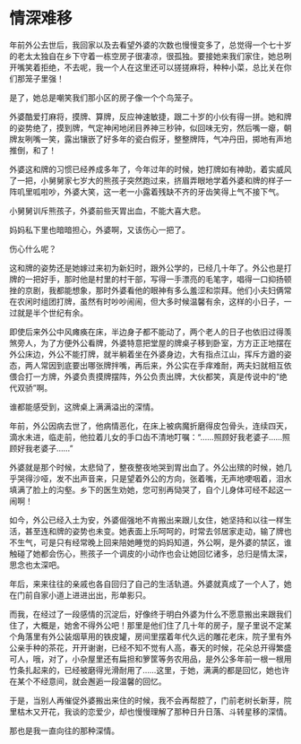 # 情深难移

年前外公去世后，我回家以及去看望外婆的次数也慢慢变多了，总觉得一个七十岁的老太太独自在乡下守着一栋空房子很凄凉，很孤独。要接她来我们家住，她总咧开嘴笑着拒绝，不去呢，我一个人在这里还可以搓搓麻将，种种小菜，总比关在你们那笼子里强！ 

是了，她总是嘲笑我们那小区的房子像一个个鸟笼子。 

外婆酷爱打麻将，摸牌、算牌，反应神速敏捷，跟二十岁的小伙有得一拼。她和牌的姿势绝了，摸到牌，气定神闲地闭目养神三秒钟，似回味无穷，然后嘴一瘪，朝牌友咧嘴一笑，露出镶嵌了好多年的瓷白假牙，整整牌阵，气冲丹田，掷地有声地推倒，和了！ 

外婆这和牌的习惯已经养成多年了，今年过年的时候，她打牌如有神助，着实威风了一把，小舅舅家七岁大的熊孩子突然跑过来，挤眉弄眼地学着外婆和牌的样子一阵叽里呱啦吵，外婆大笑，这一老一小露着残缺不齐的牙齿笑得上气不接下气。 

小舅舅训斥熊孩子，外婆前些天胃出血，不能大喜大悲。 

妈妈私下里也暗暗担心，外婆啊，又该伤心一把了。 

伤心什么呢？ 

这和牌的姿势还是她嫁过来初为新妇时，跟外公学的，已经几十年了。外公也是打牌的一把好手，那时他是村里的村干部，写得一手漂亮的毛笔字，唱得一口抑扬顿挫的京剧，我都能想象，那时外婆看他的眼神有多么羞涩和崇拜。他们小夫妇俩常在农闲时组团打牌，虽然有时吵吵闹闹，但大多时候温馨有余，这样的小日子，一过就是半个世纪有余。 

即使后来外公中风瘫痪在床，半边身子都不能动了，两个老人的日子也依旧过得羡煞旁人，为了方便外公看牌，外婆特意把堂屋的牌桌子移到卧室，方方正正地摆在外公床边，外公不能打牌，就半躺着坐在外婆身边，大有指点江山，挥斥方遒的姿态，两人常因到底要出哪张牌拌嘴，再后来，外公实在手痒难耐，两夫妇就相互依偎合打一方牌，外婆负责摸牌摆阵，外公负责出牌，大伙都笑，真是传说中的“绝代双骄”啊。 

谁都能感受到，这牌桌上满满溢出的深情。 

年前，外公因病去世了，他病情恶化，在床上被病魔折磨得皮包骨头，连续四天，滴水未进，临走前，他拉着儿女的手口齿不清地叮嘱：“……照顾好我老婆子……照顾好我老婆子……” 

外婆就是那个时候，太悲恸了，整夜整夜地哭到胃出血了。外公出殡的时候，她几乎哭得沙哑，发不出声音来，只是望着外公的方向，张着嘴，无声地哽咽着，泪水填满了脸上的沟壑。乡下的医生劝她，您可别再恸哭了，自个儿身体可经不起这一闹啊！ 

如今，外公已经入土为安，外婆倔强地不肯搬出来跟儿女住，她坚持和以往一样生活，甚至连和牌的姿势也未变。她表面上乐呵呵的，时常去邻居家走动，输了牌也不生气，可是只有经常晚上回来陪她睡觉的妈妈知道，外公啊，是外婆的禁区，谁触碰了她都会伤心，熊孩子一个调皮的小动作也会让她回忆诸多，总归是情太深，思念也太深吧。 

年后，来来往往的亲戚也各自回归了自己的生活轨道。外婆就真成了一个人了，她在门前自家小道上进进出出，形单影只。 

而我，在经过了一段感情的沉淀后，好像终于明白外婆为什么不愿意搬出来跟我们住了，大概是，她舍不得外公吧！那里是他们住了几十年的房子，屋子里说不定某个角落里有外公装烟草用的铁皮罐，房间里摆着年代久远的雕花老床，院子里有外公亲手种的茶花，开开谢谢，已经不知不觉有人高，春天的时候，花朵总开得繁盛可人，哦，对了，小杂屋里还有扁担和箩筐等务农用品，是外公多年前一根一根用竹条扎起来的，已经被磨得光滑耐用了……这里，于她，满满的都是回忆，她也许在某个不经意间，就会邂逅一段温馨的回忆。 

于是，当别人再催促外婆搬出来住的时候，我不会再帮腔了，门前老树长新芽，院里枯木又开花，我谈的恋爱少，却也慢慢理解了那种日升日落、斗转星移的深情。 

那也是我一直向往的那种深情。
